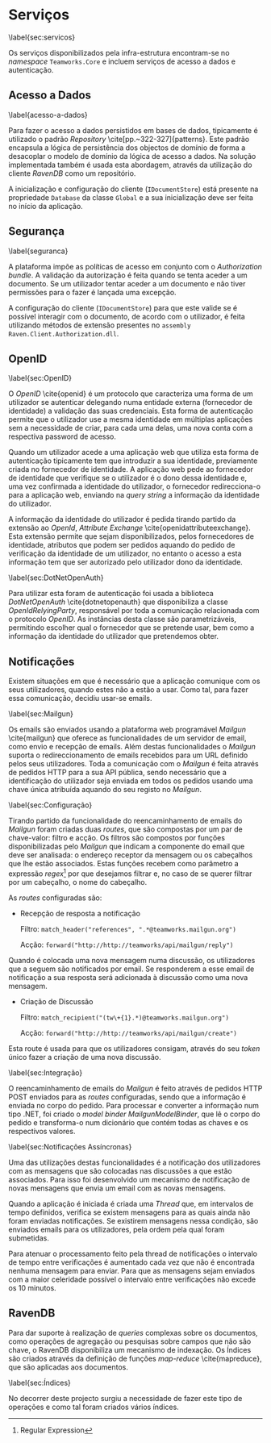 Serviços
=

\label{sec:servicos}

Os serviços disponibilizados pela infra-estrutura encontram-se no *namespace* `Teamworks.Core` e incluem serviços de acesso a dados e autenticação.

Acesso a Dados
-

\label{acesso-a-dados}

Para fazer o acesso a dados persistidos em bases de dados, tipicamente é utilizado o padrão *Repository* \cite[pp.~322-327]{patterns}. Este padrão encapsula a lógica de persistência dos objectos de domínio de forma a desacoplar o modelo de domínio da lógica de acesso a dados. Na solução implementada também é usada esta abordagem, através da utilização do cliente *RavenDB* como um repositório.

A inicialização e configuração do cliente (`IDocumentStore`) está presente na propriedade `Database` da classe `Global` e a sua inicialização deve ser feita no início da aplicação.


Segurança
- 

\label{seguranca}

A plataforma impõe as políticas de acesso em conjunto com o *Authorization bundle*. A validação da autorização é feita quando se tenta aceder a um documento. Se um utilizador tentar aceder a um documento e não tiver permissões para o fazer é lançada uma excepção.

A configuração do cliente (`IDocumentStore`) para que este valide se é possível interagir com o documento, de acordo com o utilizador, é feita utilizando métodos de extensão presentes no `assembly` `Raven.Client.Authorization.dll`.

OpenID
-

\label{sec:OpenID}

O *OpenID* \cite{openid} é um protocolo que caracteriza uma forma de um utilizador se autenticar delegando numa entidade externa (fornecedor de identidade) a validação das suas credenciais. Esta forma de autenticação permite que o utilizador use a mesma identidade em múltiplas aplicações sem a necessidade de criar, para cada uma delas, uma nova conta com a respectiva password de acesso. 

Quando um utilizador acede a uma aplicação web que utiliza esta forma de autenticação tipicamente tem que introduzir a sua identidade, previamente criada no fornecedor de identidade. A aplicação web pede ao fornecedor de identidade que verifique se o utilizador é o dono dessa identidade e, uma vez confirmada a identidade do utilizador, o fornecedor redirecciona-o para a aplicação web, enviando na *query string* a informação da identidade do utilizador. 

A informação da identidade do utilizador é pedida tirando partido da extensão ao *OpenId*, *Attribute Exchange* \cite{openidattributeexchange}. Esta extensão permite que sejam disponibilizados, pelos fornecedores de identidade, atributos que podem ser pedidos aquando do pedido de verificação da identidade de um utilizador, no entanto o acesso a esta informação tem que ser autorizado pelo utilizador dono da identidade. 

\label{sec:DotNetOpenAuth}

Para utilizar esta foram de autenticação foi usada a biblioteca *DotNetOpenAuth* \cite{dotnetopenauth} que disponibiliza a classe *OpenIdRelyingParty*, responsável por toda a comunicação relacionada com o protocolo *OpenID*. As instâncias desta classe são parametrizáveis, permitindo escolher qual o fornecedor que se pretende usar, bem como a informação da identidade do utilizador que pretendemos obter.

Notificações
-

Existem situações em que é necessário que a aplicação comunique com os seus utilizadores, quando estes não a estão a usar. Como tal, para fazer essa comunicação, decidiu usar-se emails. 

\label{sec:Mailgun}

Os emails são enviados usando a plataforma web programável *Mailgun* \cite{mailgun} que oferece as funcionalidades de um servidor de email, como envio e recepção de emails. Além destas funcionalidades o *Mailgun* suporta o redireccionamento de emails recebidos para um URL definido pelos seus utilizadores. Toda a comunicação com o *Mailgun* é feita através de pedidos HTTP para a sua API pública, sendo necessário que a identificação do utilizador seja enviada em todos os pedidos usando uma chave única atribuída aquando do seu registo no *Mailgun*.

\label{sec:Configuração}

Tirando partido da funcionalidade do reencaminhamento de emails do *Mailgun* foram criadas duas *routes*, que são compostas por um par de chave-valor: filtro e acção. Os filtros são compostos por funções disponibilizadas pelo *Mailgun* que indicam a componente do email que deve ser analisada: o endereço receptor da mensagem ou os cabeçalhos que lhe estão associados. Estas funções recebem como parâmetro a expressão *regex*[^regex] por que desejamos filtrar e, no caso de se querer filtrar por um cabeçalho, o nome do cabeçalho.

As *routes* configuradas são: 

+ Recepção de resposta a notificação

	Filtro: `match_header("references", ".*@teamworks.mailgun.org")`
	
	Acção: `forward("http://http://teamworks/api/mailgun/reply")`

Quando é colocada uma nova mensagem numa discussão, os utilizadores que a seguem são notificados por email. Se responderem a esse email de notificação a sua resposta será adicionada à discussão como uma nova mensagem.

+ Criação de Discussão

	Filtro: `match_recipient("(tw\+{1}.*)@teamworks.mailgun.org")`
	
	Acção: `forward("http://http://teamworks/api/mailgun/create")`

Esta route é usada para que os utilizadores consigam, através do seu *token* único fazer a criação de uma nova discussão.

\label{sec:Integração}

O reencaminhamento de emails do *Mailgun* é feito através de pedidos HTTP POST enviados para as *routes* configuradas, sendo que a informação é enviada no corpo do pedido. Para processar e converter a informação num tipo .NET, foi criado o *model binder* *MailgunModelBinder*, que lê o corpo do pedido e transforma-o num dicionário que contém todas as chaves e os respectivos valores.

\label{sec:Notificações Assíncronas}

Uma das utilizações destas funcionalidades é a notificação dos utilizadores com as mensagens que são colocadas nas discussões a que estão associados. Para isso foi desenvolvido um mecanismo de notificação de novas mensagens que envia um email com as novas mensagens. 

Quando a aplicação é iniciada é criada uma *Thread* que, em intervalos de tempo definidos, verifica se existem mensagens para as quais ainda não foram enviadas notificações. Se existirem mensagens nessa condição, são enviados emails para os utilizadores, pela ordem pela qual foram submetidas.

Para atenuar o processamento feito pela thread de notificações o intervalo de tempo entre verificações é aumentado cada vez que não é encontrada nenhuma mensagem para enviar.
Para que as mensagens sejam enviados com a maior celeridade possível o intervalo entre verificações não excede os 10 minutos.

RavenDB
-

Para dar suporte à realização de *queries* complexas sobre os documentos, como operações de agregação ou pesquisas sobre campos que não são chave, o RavenDB disponibiliza um mecanismo de indexação. Os Índices são criados através da definição de funções *map-reduce* \cite{mapreduce}, que são aplicadas aos documentos.

\label{sec:Índices}

No decorrer deste projecto surgiu a necessidade de fazer este tipo de operações e como tal foram criados vários índices.

[^regex]: Regular Expression